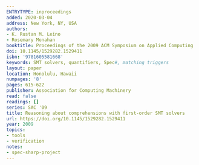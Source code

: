 ```yaml
---
ENTRYTYPE: inproceedings
added: 2020-03-04
address: New York, NY, USA
authors:
- K. Rustan M. Leino
- Rosemary Monahan
booktitle: Proceedings of the 2009 ACM Symposium on Applied Computing
doi: 10.1145/1529282.1529411
isbn: '9781605581668'
keywords: SMT solvers, quantifiers, Spec#, matching triggers
layout: paper
location: Honolulu, Hawaii
numpages: '8'
pages: 615-622
publisher: Association for Computing Machinery
read: false
readings: []
series: SAC '09
title: Reasoning about comprehensions with first-order SMT solvers
url: https://doi.org/10.1145/1529282.1529411
year: 2009
topics:
- tools
- verification
notes:
- spec-sharp-project
---
```

